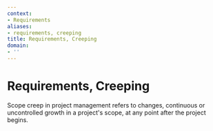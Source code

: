 ```yaml
---
context:
- Requirements
aliases:
- requirements, creeping
title: Requirements, Creeping
domain:
- ''
---
```


# Requirements, Creeping

Scope creep in project management refers to changes, continuous or uncontrolled growth in a project's scope, at any point after the project begins.
